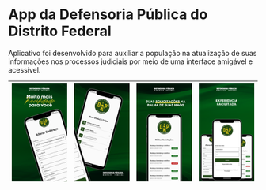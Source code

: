# App da Defensoria Pública do Distrito Federal

 Aplicativo foi desenvolvido para auxiliar a população na atualização de suas informações nos processos judiciais por meio de uma interface amigável e acessível.

| ![Primeira Imagem](./assets/primeiro.png) | ![Segunda Imagem](./assets/segundo.png) | ![Terceira Imagem](./assets/terceiro.png) | ![Quarta Imagem](./assets/quarto.png) |
|---|---|---|---|


